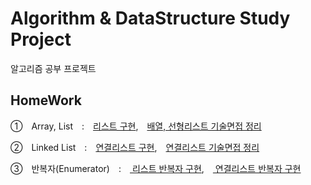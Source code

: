 # Algorithm & DataStructure Study Project
알고리즘 공부 프로젝트

## HomeWork
①　Array, List　:　[리스트 구현](https://github.com/dongyoonq/Algorithm/blob/master/Algorithm/Array%2CList/MyType/MyList.cs),　[배열, 선형리스트 기술면접 정리](https://github.com/dongyoonq/Algorithm/blob/master/%EC%95%8C%EA%B3%A0%EB%A6%AC%EC%A6%98%20%EA%B8%B0%EC%88%A0%EB%A9%B4%EC%A0%91/1.%20%EB%B0%B0%EC%97%B4%20vs%20%EC%84%A0%ED%98%95%EB%A6%AC%EC%8A%A4%ED%8A%B8.pdf)

②　Linked List　:　[연결리스트 구현](https://github.com/dongyoonq/Algorithm/blob/master/Algorithm/Array%2CList/MyType/MyList.cs),　[연결리스트 기술면접 정리](https://github.com/dongyoonq/Algorithm/blob/master/%EC%95%8C%EA%B3%A0%EB%A6%AC%EC%A6%98%20%EA%B8%B0%EC%88%A0%EB%A9%B4%EC%A0%91/2.%20%EC%97%B0%EA%B2%B0%EB%A6%AC%EC%8A%A4%ED%8A%B8(LinkedList)%2C%20%EB%B0%B0%EC%97%B4%EA%B3%BC%20%EC%B0%A8%EC%9D%B4%EC%A0%90.pdf)

③　반복자(Enumerator)　:　[ 리스트 반복자 구현](https://github.com/dongyoonq/Algorithm/blob/master/Algorithm/Array%2CList/MyType/MyLinkedList.cs),　[ 연결리스트 반복자 구현](https://github.com/dongyoonq/Algorithm/blob/master/Algorithm/Array%2CList/MyType/MyLinkedList.cs)
